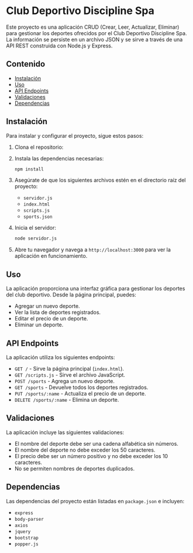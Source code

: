 # Club Deportivo Discipline Spa

Este proyecto es una aplicación CRUD (Crear, Leer, Actualizar, Eliminar) para gestionar los deportes ofrecidos por el Club Deportivo Discipline Spa. La información se persiste en un archivo JSON y se sirve a través de una API REST construida con Node.js y Express.

## Contenido

- [Instalación](#instalación)
- [Uso](#uso)
- [API Endpoints](#api-endpoints)
- [Validaciones](#validaciones)
- [Dependencias](#dependencias)

## Instalación

Para instalar y configurar el proyecto, sigue estos pasos:

1. Clona el repositorio:

2. Instala las dependencias necesarias:

    ```sh
    npm install
    ```

3. Asegúrate de que los siguientes archivos estén en el directorio raíz del proyecto:
    - `servidor.js`
    - `index.html`
    - `scripts.js`
    - `sports.json`

4. Inicia el servidor:

    ```sh
    node servidor.js
    ```

5. Abre tu navegador y navega a `http://localhost:3000` para ver la aplicación en funcionamiento.

## Uso

La aplicación proporciona una interfaz gráfica para gestionar los deportes del club deportivo. Desde la página principal, puedes:

- Agregar un nuevo deporte.
- Ver la lista de deportes registrados.
- Editar el precio de un deporte.
- Eliminar un deporte.

## API Endpoints

La aplicación utiliza los siguientes endpoints:

- `GET /` - Sirve la página principal (`index.html`).
- `GET /scripts.js` - Sirve el archivo JavaScript.
- `POST /sports` - Agrega un nuevo deporte.
- `GET /sports` - Devuelve todos los deportes registrados.
- `PUT /sports/:name` - Actualiza el precio de un deporte.
- `DELETE /sports/:name` - Elimina un deporte.

## Validaciones

La aplicación incluye las siguientes validaciones:

- El nombre del deporte debe ser una cadena alfabética sin números.
- El nombre del deporte no debe exceder los 50 caracteres.
- El precio debe ser un número positivo y no debe exceder los 10 caracteres.
- No se permiten nombres de deportes duplicados.

## Dependencias

Las dependencias del proyecto están listadas en `package.json` e incluyen:

- `express`
- `body-parser`
- `axios`
- `jquery`
- `bootstrap`
- `popper.js`
